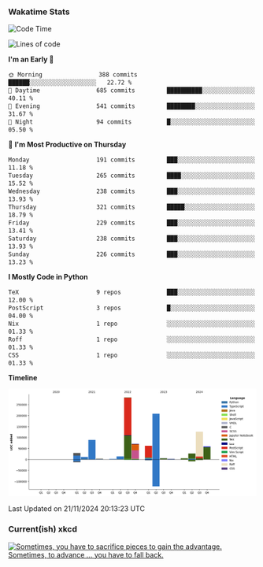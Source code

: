 ### Wakatime Stats
<!--START_SECTION:waka-->
![Code Time](http://img.shields.io/badge/Code%20Time-2%2C950%20hrs%2051%20mins-blue)

![Lines of code](https://img.shields.io/badge/From%20Hello%20World%20I%27ve%20Written-1.0%20million%20lines%20of%20code-blue)

**I'm an Early 🐤** 

```text
🌞 Morning                388 commits         ██████░░░░░░░░░░░░░░░░░░░   22.72 % 
🌆 Daytime                685 commits         ██████████░░░░░░░░░░░░░░░   40.11 % 
🌃 Evening                541 commits         ████████░░░░░░░░░░░░░░░░░   31.67 % 
🌙 Night                  94 commits          █░░░░░░░░░░░░░░░░░░░░░░░░   05.50 % 
```
📅 **I'm Most Productive on Thursday** 

```text
Monday                   191 commits         ███░░░░░░░░░░░░░░░░░░░░░░   11.18 % 
Tuesday                  265 commits         ████░░░░░░░░░░░░░░░░░░░░░   15.52 % 
Wednesday                238 commits         ███░░░░░░░░░░░░░░░░░░░░░░   13.93 % 
Thursday                 321 commits         █████░░░░░░░░░░░░░░░░░░░░   18.79 % 
Friday                   229 commits         ███░░░░░░░░░░░░░░░░░░░░░░   13.41 % 
Saturday                 238 commits         ███░░░░░░░░░░░░░░░░░░░░░░   13.93 % 
Sunday                   226 commits         ███░░░░░░░░░░░░░░░░░░░░░░   13.23 % 
```


**I Mostly Code in Python** 

```text
TeX                      9 repos             ███░░░░░░░░░░░░░░░░░░░░░░   12.00 % 
PostScript               3 repos             █░░░░░░░░░░░░░░░░░░░░░░░░   04.00 % 
Nix                      1 repo              ░░░░░░░░░░░░░░░░░░░░░░░░░   01.33 % 
Roff                     1 repo              ░░░░░░░░░░░░░░░░░░░░░░░░░   01.33 % 
CSS                      1 repo              ░░░░░░░░░░░░░░░░░░░░░░░░░   01.33 % 
```



**Timeline**

![Lines of Code chart](https://raw.githubusercontent.com/joshuajeschek/joshuajeschek/main/assets/bar_graph.png)


 Last Updated on 21/11/2024 20:13:23 UTC
<!--END_SECTION:waka-->

### Current(ish) xkcd
<a id="xkcd-a" title="Sometimes, you have to sacrifice pieces to gain the advantage. Sometimes, to advance ... you have to fall back." href="https://www.xkcd.com" target="_blank">
        <img align="center" id="xkcd-img" src="https://imgs.xkcd.com/comics/arizona_chess.png" alt="Sometimes, you have to sacrifice pieces to gain the advantage. Sometimes, to advance ... you have to fall back." height=300 />
</a>
